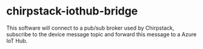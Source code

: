 # chirpstack-iothub-bridge
This software will connect to a pub/sub broker used by Chirpstack, subscribe to the device message topic and forward this message to a Azure IoT Hub.
